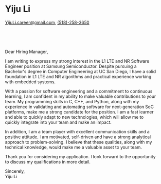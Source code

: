 # Yiju Li
[YijuLi.career@gmail.com](mailto:YijuLi.career@gmail.com), [(518)-258-3650](tel:5182583650)

<br><br><br>

Dear Hiring Manager,

I am writing to express my strong interest in the L1 LTE and NR Software Engineer position at Samsung Semiconductor. Despite pursuing a Bachelor's degree in Computer Engineering at UC San Diego, I have a solid foundation in L1 LTE and NR algorithms and practical experience working with embedded systems.

With a passion for software engineering and a commitment to continuous learning, I am confident in my ability to make valuable contributions to your team. My programming skills in C, C++, and Python, along with my experience in validating and automating software for next-generation SoC platforms, make me a strong candidate for the position. I am a fast learner and able to quickly adapt to new technologies, which will allow me to quickly integrate into your team and make an impact.

In addition, I am a team player with excellent communication skills and a positive attitude. I am motivated, self-driven and have a strong analytical approach to problem-solving. I believe that these qualities, along with my technical knowledge, would make me a valuable asset to your team.

Thank you for considering my application. I look forward to the opportunity to discuss my qualifications in more detail.

Sincerely,  
Yiju Li